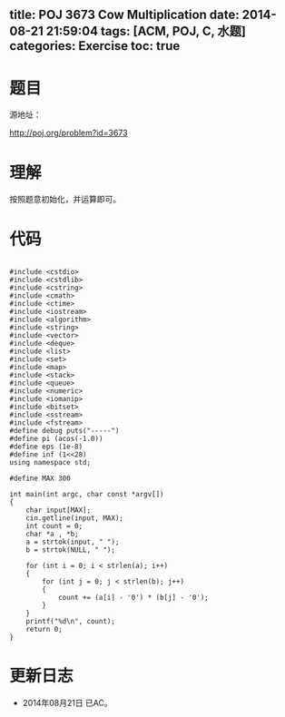 title: POJ 3673 Cow Multiplication
date: 2014-08-21 21:59:04
tags: [ACM, POJ, C, 水题]
categories: Exercise
toc: true
---
# 题目
源地址：

http://poj.org/problem?id=3673

# 理解
按照题意初始化，并运算即可。

<!-- more -->

# 代码

```

#include <cstdio>
#include <cstdlib>
#include <cstring>
#include <cmath>
#include <ctime>
#include <iostream>
#include <algorithm>
#include <string>
#include <vector>
#include <deque>
#include <list>
#include <set>
#include <map>
#include <stack>
#include <queue>
#include <numeric>
#include <iomanip>
#include <bitset>
#include <sstream>
#include <fstream>
#define debug puts("-----")
#define pi (acos(-1.0))
#define eps (1e-8)
#define inf (1<<28)
using namespace std;

#define MAX 300

int main(int argc, char const *argv[])
{
    char input[MAX];
    cin.getline(input, MAX);
    int count = 0;
    char *a , *b;
    a = strtok(input, " ");
    b = strtok(NULL, " ");

    for (int i = 0; i < strlen(a); i++)
    {
        for (int j = 0; j < strlen(b); j++)
        {
            count += (a[i] - '0') * (b[j] - '0');
        }
    }
    printf("%d\n", count);
    return 0;
}

```

# 更新日志
- 2014年08月21日 已AC。